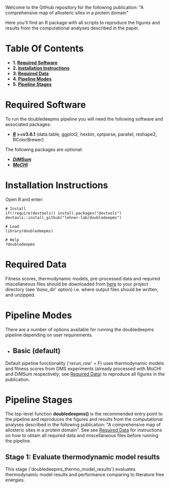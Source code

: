 Welcome to the GitHub repository for the following publication: "A comprehensive map of allosteric sites in a protein domain"

Here you'll find an R package with all scripts to reproduce the figures and results from the computational analyses described in the paper.

# Table Of Contents

* **1. [Required Software](#required-software)**
* **2. [Installation Instructions](#installation-instructions)**
* **3. [Required Data](#required-data)**
* **4. [Pipeline Modes](#pipeline-modes)**
* **5. [Pipeline Stages](#pipeline-stages)**

# Required Software

To run the doubledeepms pipeline you will need the following software and associated packages:

* **[_R_](https://www.r-project.org/) >=v3.6.1** (data.table, ggplot2, hexbin, optparse, parallel, reshape2, RColorBrewer)

The following packages are optional:

* **[_DiMSum_](https://github.com/lehner-lab/DiMSum)** 
* **[_MoCHI_](https://github.com/lehner-lab/MoCHI)** 

# Installation Instructions

Open R and enter:

```
# Install
if(!require(devtools)) install.packages("devtools")
devtools::install_github("lehner-lab/doubledeepms")

# Load
library(doubledeepms)

# Help
?doubledeepms
```

# Required Data

Fitness scores, thermodynamic models, pre-processed data and required miscellaneous files should be downloaded from [here]() to your project directory (see '_base_dir_' option) i.e. where output files should be written, and unzipped.

# Pipeline Modes

There are a number of options available for running the doubledeepms pipeline depending on user requirements.

* ## Basic (default)

Default pipeline functionality ('_rerun_raw_' = F) uses thermodynamic models and fitness scores from DMS experiments (already processed with MoCHI and DiMSum respectively; see [Required Data](#required-data)) to reproduce all figures in the publication.

# Pipeline Stages

The top-level function **doubledeepms()** is the recommended entry point to the pipeline and reproduces the figures and results from the computational analyses described in the following publication: "A comprehensive map of allosteric sites in a protein domain". See see [Required Data](#required-data) for instructions on how to obtain all required data and miscellaneous files before running the pipeline.

## Stage 1: Evaluate thermodynamic model results

This stage ('doubledeepms_thermo_model_results') evaluates thermodynamic model results and performance comparing to literature free energies.



